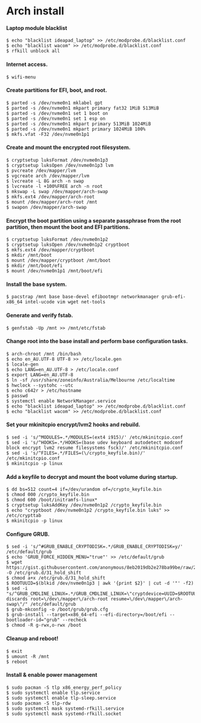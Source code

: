 # Arch install

#### Laptop module blacklist
```
$ echo "blacklist ideapad_laptop" >> /etc/modprobe.d/blacklist.conf
$ echo "blacklist wacom" >> /etc/modprobe.d/blacklist.conf
$ rfkill unblock all
```

#### Internet access.
```
$ wifi-menu
```
#### Create partitions for EFI, boot, and root.
```
$ parted -s /dev/nvme0n1 mklabel gpt
$ parted -s /dev/nvme0n1 mkpart primary fat32 1MiB 513MiB
$ parted -s /dev/nvme0n1 set 1 boot on
$ parted -s /dev/nvme0n1 set 1 esp on
$ parted -s /dev/nvme0n1 mkpart primary 513MiB 1024MiB
$ parted -s /dev/nvme0n1 mkpart primary 1024MiB 100%
$ mkfs.vfat -F32 /dev/nvme0n1p1
```
#### Create and mount the encrypted root filesystem.
```
$ cryptsetup luksFormat /dev/nvme0n1p3
$ cryptsetup luksOpen /dev/nvme0n1p3 lvm
$ pvcreate /dev/mapper/lvm
$ vgcreate arch /dev/mapper/lvm
$ lvcreate -L 8G arch -n swap
$ lvcreate -l +100%FREE arch -n root
$ mkswap -L swap /dev/mapper/arch-swap
$ mkfs.ext4 /dev/mapper/arch-root
$ mount /dev/mapper/arch-root /mnt
$ swapon /dev/mapper/arch-swap
```
#### Encrypt the boot partition using a separate passphrase from the root partition, then mount the boot and EFI partitions.
```
$ cryptsetup luksFormat /dev/nvme0n1p2
$ cryptsetup luksOpen /dev/nvme0n1p2 cryptboot
$ mkfs.ext4 /dev/mapper/cryptboot
$ mkdir /mnt/boot
$ mount /dev/mapper/cryptboot /mnt/boot
$ mkdir /mnt/boot/efi
$ mount /dev/nvme0n1p1 /mnt/boot/efi
```
#### Install the base system.
```
$ pacstrap /mnt base base-devel efibootmgr networkmanager grub-efi-x86_64 intel-ucode vim wget net-tools
```
#### Generate and verify fstab.
```
$ genfstab -Up /mnt >> /mnt/etc/fstab
```
#### Change root into the base install and perform base configuration tasks.
```
$ arch-chroot /mnt /bin/bash
$ echo en_AU.UTF-8 UTF-8 >> /etc/locale.gen
$ locale-gen
$ echo LANG=en_AU.UTF-8 > /etc/locale.conf
$ export LANG=en_AU.UTF-8
$ ln -sf /usr/share/zoneinfo/Australia/Melbourne /etc/localtime
$ hwclock --systohc --utc
$ echo c642r > /etc/hostname
$ passwd
$ systemctl enable NetworkManager.service
$ echo "blacklist ideapad_laptop" >> /etc/modprobe.d/blacklist.conf
$ echo "blacklist wacom" >> /etc/modprobe.d/blacklist.conf
```
#### Set your mkinitcpio encrypt/lvm2 hooks and rebuild.
```
$ sed -i 's/^MODULES=.*/MODULES=(ext4 i915)/' /etc/mkinitcpio.conf
$ sed -i 's/^HOOKS=.*/HOOKS=(base udev keyboard autodetect modconf block encrypt lvm2 resume filesystems fsck)/' /etc/mkinitcpio.conf
$ sed -i 's/^FILES=.*/FILES=(\/crypto_keyfile.bin)/' /etc/mkinitcpio.conf
$ mkinitcpio -p linux
```
#### Add a keyfile to decrypt and mount the boot volume during startup.
```
$ dd bs=512 count=4 if=/dev/urandom of=/crypto_keyfile.bin
$ chmod 000 /crypto_keyfile.bin
$ chmod 600 /boot/initramfs-linux*
$ cryptsetup luksAddKey /dev/nvme0n1p2 /crypto_keyfile.bin
$ echo "cryptboot /dev/nvme0n1p2 /crypto_keyfile.bin luks" >> /etc/crypttab
$ mkinitcpio -p linux
```
#### Configure GRUB.
```
$ sed -i 's/^#GRUB_ENABLE_CRYPTODISK=.*/GRUB_ENABLE_CRYPTODISK=y/' /etc/default/grub
$ echo 'GRUB_FORCE_HIDDEN_MENU="true"' >> /etc/default/grub
$ wget https://gist.githubusercontent.com/anonymous/8eb2019db2e278ba99be/raw/257f15100fd46aeeb8e33a7629b209d0a14b9975/gistfile1.sh -O /etc/grub.d/31_hold_shift
$ chmod a+x /etc/grub.d/31_hold_shift
$ ROOTUUID=$(blkid /dev/nvme0n1p3 | awk '{print $2}' | cut -d '"' -f2)
$ sed -i "s/^GRUB_CMDLINE_LINUX=.*/GRUB_CMDLINE_LINUX=\"cryptdevice=UUID=$ROOTUUID:lvm:allow-discards root=\/dev\/mapper\/arch-root resume=\/dev\/mapper\/arch-swap\"/" /etc/default/grub
$ grub-mkconfig -o /boot/grub/grub.cfg
$ grub-install --target=x86_64-efi --efi-directory=/boot/efi --bootloader-id="grub" --recheck
$ chmod -R g-rwx,o-rwx /boot
```
#### Cleanup and reboot!
```
$ exit
$ umount -R /mnt
$ reboot
```
#### Install & enable power management
```
$ sudo pacman -S tlp x86_energy_perf_policy
$ sudo systemctl enable tlp.service
$ sudo systemctl enable tlp-sleep.service
$ sudo pacman -S tlp-rdw
$ sudo systemctl mask systemd-rfkill.service
$ sudo systemctl mask systemd-rfkill.socket
```
